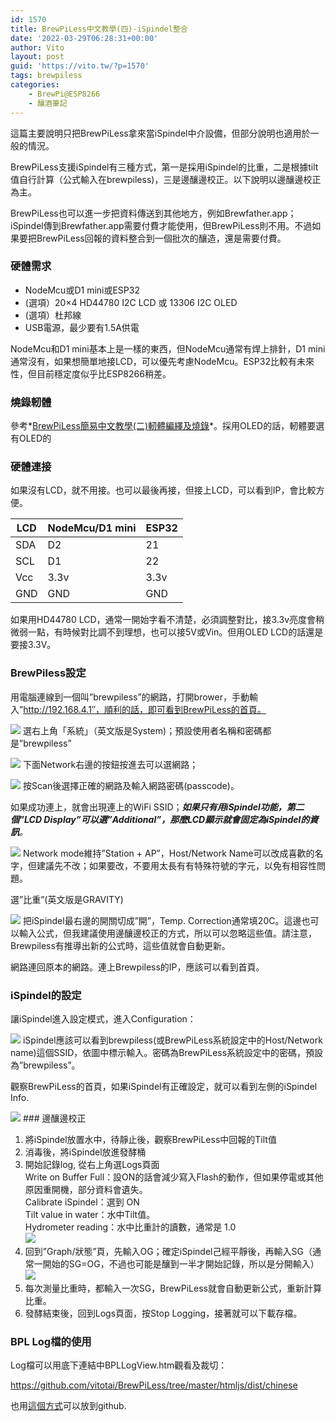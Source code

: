 ```yaml
---
id: 1570
title: BrewPiLess中文教學(四)-iSpindel整合
date: '2022-03-29T06:28:31+00:00'
author: Vito
layout: post
guid: 'https://vito.tw/?p=1570'
tags: brewpiless
categories:
    - BrewPi@ESP8266
    - 釀酒筆記
---
```


這篇主要說明只把BrewPiLess拿來當iSpindel中介設備，但部分說明也適用於一般的情況。

BrewPiLess支援iSpindel有三種方式，第一是採用iSpindel的比重，二是根據tilt值自行計算（公式輸入在brewpiless)，三是邊釀邊校正。以下說明以邊釀邊校正為主。

BrewPiLess也可以進一步把資料傳送到其他地方，例如Brewfather.app；iSpindel傳到Brewfather.app需要付費才能使用，但BrewPiLess則不用。不過如果要把BrewPiLess回報的資料整合到一個批次的釀造，還是需要付費。

### **硬體需求**

- NodeMcu或D1 mini或ESP32
- (選項）20×4 HD44780 I2C LCD 或 13306 I2C OLED
- (選項）杜邦線
- USB電源，最少要有1.5A供電

NodeMcu和D1 mini基本上是一樣的東西，但NodeMcu通常有焊上排針，D1 mini通常沒有，如果想簡單地接LCD，可以優先考慮NodeMcu。ESP32比較有未來性，但目前穩定度似乎比ESP8266稍差。

### **燒錄軔體**

參考*[BrewPiLess簡易中文教學(二)軔體編繹及燒錄](https://vito.tw/?p=1297)*。採用OLED的話，軔體要選有OLED的

### **硬體連接**

如果沒有LCD，就不用接。也可以最後再接，但接上LCD，可以看到IP，會比較方便。

| LCD | NodeMcu/D1 mini | ESP32 |
|---|---|---|
| SDA | D2 | 21 |
| SCL | D1 | 22 |
| Vcc | 3.3v | 3.3v |
| GND | GND | GND |

如果用HD44780 LCD，通常一開始字看不清楚，必須調整對比，接3.3v亮度會稍微弱一點，有時候對比調不到理想，也可以接5V或Vin。但用OLED LCD的話還是要接3.3V。

### **BrewPiless設定**

用電腦連線到一個叫”brewpiless”的網路，打開brower，手動輸入”http://192.168.4.1″，順利的話，即可看到BrewPiLess的首頁。

![](/wp-content/uploads/2021/01/45898131052_00cccf02a9_c.jpg) 選右上角「系統」（英文版是System)；預設使用者名稱和密碼都是”brewpiless”

 ![](/wp-content/uploads/2022/03/bpl.system.jpg)  下面Network右邊的按鈕按進去可以選網路；

 ![](/wp-content/uploads/2022/03/bpl.network.jpg)  按Scan後選擇正確的網路及輸入網路密碼(passcode)。

如果成功連上，就會出現連上的WiFi SSID；***如果只有用iSpindel功能，第二個”LCD Display”可以選”Additional”，那麼LCD顯示就會固定為iSpindel的資訊**。*

![](/wp-content/uploads/2022/03/bpl.set_.jpg)  Network mode維持”Station + AP”，Host/Network Name可以改成喜歡的名字，但建議先不改；如果要改，不要用太長有有特殊符號的字元，以免有相容性問題。

選”比重”(英文版是GRAVITY)

 ![](/wp-content/uploads/2022/03/bpl.gravity.jpg)  把iSpindel最右邊的開關切成”開”，Temp. Correction通常填20C。這邊也可以輸入公式，但我建議使用邊釀邊校正的方式，所以可以忽略這些值。請注意，Brewpiless有推導出新的公式時，這些值就會自動更新。

網路連回原本的網路。連上Brewpiless的IP，應該可以看到首頁。

### **iSpindel的設定**

讓iSpindel進入設定模式，進入Configuration：

 ![](/wp-content/uploads/2022/03/bpl.ispindel-1.jpg)  iSpindel應該可以看到brewpiless(或BrewPiLess系統設定中的Host/Network name)這個SSID，依圖中標示輸入。密碼為BrewPiLess系統設定中的密碼，預設為”brewpiless”。

觀察BrewPiLess的首頁，如果iSpindel有正確設定，就可以看到左側的iSpindel Info.

 ![](/wp-content/uploads/2022/03/bpl.ispindel.info_-1.jpg)  ### 邊釀邊校正

1. 將iSpindel放置水中，待靜止後，觀察BrewPiLess中回報的Tilt值
2. 消毒後，將iSpindel放進發酵桶
3. 開始記錄log, 從右上角選Logs頁面  
    Write on Buffer Full：設ON的話會減少寫入Flash的動作，但如果停電或其他原因重開機，部分資料會遺失。  
    Calibrate iSpindel：選到 ON  
    Tilt value in water：水中Tilt值。  
    Hydrometer reading：水中比重計的讀數，通常是 1.0  
    ![](/wp-content/uploads/2022/03/bpl.log_.start_.jpg)
4. 回到”Graph/狀態”頁，先輸入OG；確定iSpindel己經平靜後，再輸入SG（通常一開始的SG=OG，不過也可能是釀到一半才開始記錄，所以是分開輸入）  
    ![](/wp-content/uploads/2022/03/bpl.input_.og_.jpg)
5. 每次測量比重時，都輸入一次SG，BrewPiLess就會自動更新公式，重新計算比重。
6. 發酵結束後，回到Logs頁面，按Stop Logging，接著就可以下載存檔。

### BPL Log檔的使用

Log檔可以用底下連結中BPLLogView.htm觀看及裁切：

<https://github.com/vitotai/BrewPiLess/tree/master/htmljs/dist/chinese>

也用[這個方式](/posts/sharing-bpl-log-online/)可以放到github.